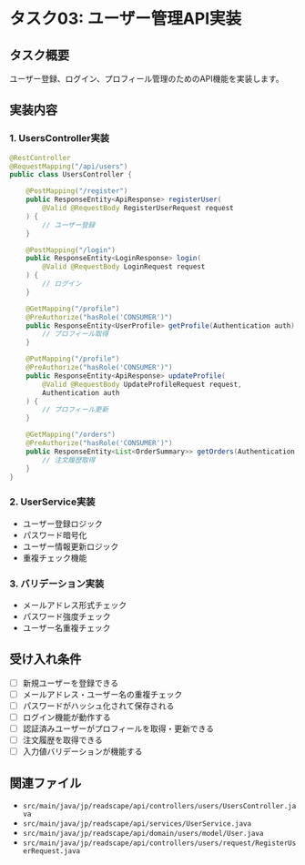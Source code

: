 # タスク03: ユーザー管理API実装

## タスク概要
ユーザー登録、ログイン、プロフィール管理のためのAPI機能を実装します。

## 実装内容

### 1. UsersController実装
```java
@RestController
@RequestMapping("/api/users")
public class UsersController {

    @PostMapping("/register")
    public ResponseEntity<ApiResponse> registerUser(
        @Valid @RequestBody RegisterUserRequest request
    ) {
        // ユーザー登録
    }

    @PostMapping("/login")
    public ResponseEntity<LoginResponse> login(
        @Valid @RequestBody LoginRequest request
    ) {
        // ログイン
    }

    @GetMapping("/profile")
    @PreAuthorize("hasRole('CONSUMER')")
    public ResponseEntity<UserProfile> getProfile(Authentication auth) {
        // プロフィール取得
    }

    @PutMapping("/profile")
    @PreAuthorize("hasRole('CONSUMER')")
    public ResponseEntity<ApiResponse> updateProfile(
        @Valid @RequestBody UpdateProfileRequest request,
        Authentication auth
    ) {
        // プロフィール更新
    }

    @GetMapping("/orders")
    @PreAuthorize("hasRole('CONSUMER')")
    public ResponseEntity<List<OrderSummary>> getOrders(Authentication auth) {
        // 注文履歴取得
    }
}
```

### 2. UserService実装
- ユーザー登録ロジック
- パスワード暗号化
- ユーザー情報更新ロジック
- 重複チェック機能

### 3. バリデーション実装
- メールアドレス形式チェック
- パスワード強度チェック
- ユーザー名重複チェック

## 受け入れ条件
- [ ] 新規ユーザーを登録できる
- [ ] メールアドレス・ユーザー名の重複チェック
- [ ] パスワードがハッシュ化されて保存される
- [ ] ログイン機能が動作する
- [ ] 認証済みユーザーがプロフィールを取得・更新できる
- [ ] 注文履歴を取得できる
- [ ] 入力値バリデーションが機能する

## 関連ファイル
- `src/main/java/jp/readscape/api/controllers/users/UsersController.java`
- `src/main/java/jp/readscape/api/services/UserService.java`
- `src/main/java/jp/readscape/api/domain/users/model/User.java`
- `src/main/java/jp/readscape/api/controllers/users/request/RegisterUserRequest.java`
